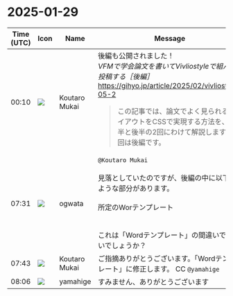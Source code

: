 # 2025-01-29

|Time (UTC)|Icon|Name|Message|
|---|---|---|---|
|00:10|![](https://avatars.slack-edge.com/2023-11-11/6180804843906_ec36242e3b721d6c30e9_72.png)|Koutaro Mukai|後編も公開されました！<br>*VFMで学会論文を書いてVivliostyleで組んで投稿する［後編］* <https://gihyo.jp/article/2025/02/vivliostyle-05-2><br><blockquote>この記事では、論文でよく見られるレイアウトをCSSで実現する方法を、前半と後半の2回にわけて解説します。今回は後編です。</blockquote>|
|07:31|![](https://avatars.slack-edge.com/2019-11-22/845042642576_070441337abaca9fb7b3_72.png)|ogwata|`@Koutaro Mukai`<br><br>見落としていたのですが、後編の中に以下のような部分があります。<br><br>所定のWorテンプレート<br><br><br>これは「Wordテンプレート」の間違いではないでしょうか？|
|07:43|![](https://avatars.slack-edge.com/2023-11-11/6180804843906_ec36242e3b721d6c30e9_72.png)|Koutaro Mukai|ご指摘ありがとうございます。「Wordテンプレート」に修正します。 CC `@yamahige`|
|08:06|![](https://secure.gravatar.com/avatar/fe4feacacd9e5082654778663c7e10a3.jpg?s=72&d=https%3A%2F%2Fa.slack-edge.com%2Fdf10d%2Fimg%2Favatars%2Fava_0012-72.png)|yamahige|すみません、ありがとうございます|
